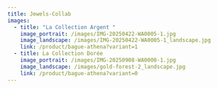 ```yaml
---
title: Jewels-Collab
images:
  - title: "La Collection Argent "
    image_portrait: /images/IMG-20250422-WA0005-1.jpg
    image_landscape: /images/IMG-20250422-WA0005-1_landscape.jpg
    link: /product/bague-athena?variant=1
  - title: La Collection Dorée
    image_portrait: /images/IMG-20250908-WA0000-1.jpg
    image_landscape: /images/gold-forest-2_landscape.jpg
    link: /product/bague-athena?variant=0
---
```

